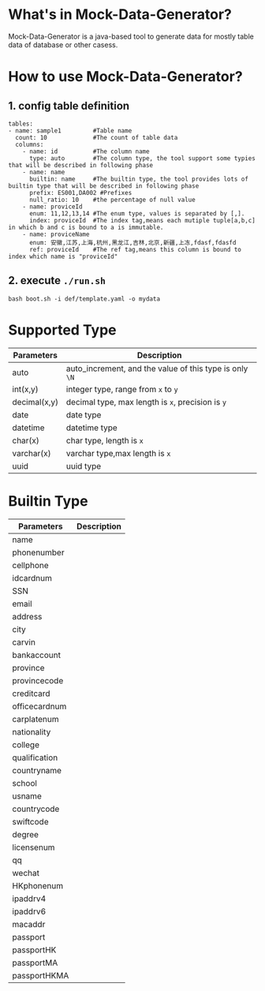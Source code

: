 
# What's in Mock-Data-Generator?

Mock-Data-Generator is a java-based tool to generate data for mostly table data of database or other casess.

# How to use Mock-Data-Generator?

## 1. config table definition

  ```
  tables:
  - name: sample1         #Table name
    count: 10             #The count of table data
    columns:
      - name: id          #The column name
        type: auto        #The column type, the tool support some typies that will be described in following phase
      - name: name      
        builtin: name     #The builtin type, the tool provides lots of builtin type that will be described in following phase
        prefix: ES001,DA002 #Prefixes
        null_ratio: 10    #the percentage of null value
      - name: proviceId
        enum: 11,12,13,14 #The enum type, values is separated by [,].
        index: proviceId  #The index tag,means each mutiple tuple[a,b,c] in which b and c is bound to a is immutable.
      - name: proviceName
        enum: 安徽,江苏,上海,杭州,黑龙江,吉林,北京,新疆,上冻,fdasf,fdasfd
        ref: proviceId    #The ref tag,means this column is bound to index which name is "proviceId" 
  ```

## 2. execute `./run.sh`
```
bash boot.sh -i def/template.yaml -o mydata
```

# Supported Type

| Parameters   | Description                                                                                      |
|--------------|--------------------------------------------------------------------------------------------------|
| auto         | auto_increment, and the value of this type is only ```\N```                                      |
| int(x,y)     | integer type, range from ```x``` to ```y```                                                      |
| decimal(x,y) | decimal type, max length is ```x```, precision is  ```y```                                       |
| date         | date type                                                                                        |
| datetime     | datetime type                                                                                    |
| char(x)      | char type, length is ```x```                                                                     |
| varchar(x)   | varchar type,max length is ```x```                                                               |
| uuid         | uuid type                                                                                        |


# Builtin Type

| Parameters  | Description |
|-------------|-------------|
| name        |             |
| phonenumber |             |
| cellphone   |             |
| idcardnum   |             |
| SSN         |             |
| email       |             |
| address     |             |
| city        |             |
| carvin      |             |
| bankaccount |             |
| province    |             |
| provincecode|             |
| creditcard  |             |
| officecardnum |             |
| carplatenum     |             |
| nationality     |             |
| college     |             |
| qualification     |             |
| countryname     |             |
| school     |             |
| usname     |             |
| countrycode     |             |
| swiftcode     |             |
| degree     |             |
| licensenum     |             |
| qq     |             |
| wechat     |             |
| HKphonenum     |             |
| ipaddrv4     |             |
| ipaddrv6     |             |
| macaddr     |             |
| passport     |             |
| passportHK     |             |
| passportMA     |             |
| passportHKMA     |             |

